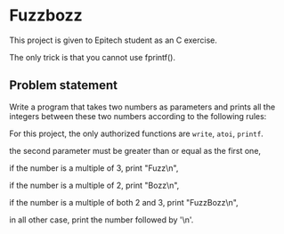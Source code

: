 # Fuzzbozz
This project is given to Epitech student as an C exercise.

The only trick is that you cannot use fprintf().

## Problem statement

Write a program that takes two numbers as parameters and
prints all the integers between these two numbers according to the
following rules:

For this project, the only authorized functions are `write`, `atoi`, `printf`.

the second parameter must be greater than or equal as the first one,

if the number is a multiple of 3, print "Fuzz\n",

if the number is a multiple of 2, print "Bozz\n",

if the number is a multiple of both 2 and 3, print "FuzzBozz\n",

in all other case, print the number followed by '\n'.
